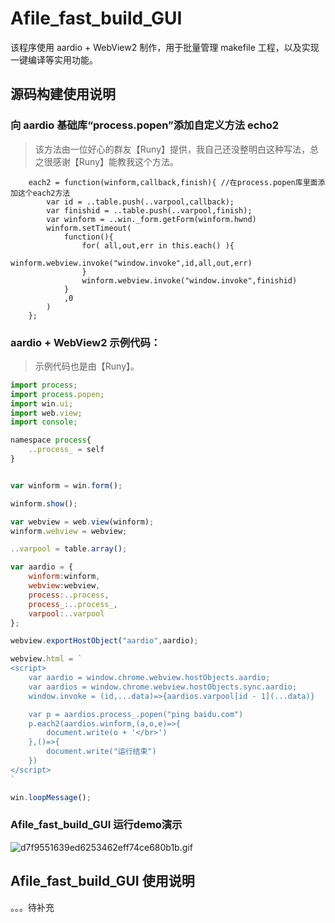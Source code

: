 # Afile_fast_build_GUI

该程序使用 aardio + WebView2 制作，用于批量管理 makefile 工程，以及实现一键编译等实用功能。

## 源码构建使用说明

### 向 aardio 基础库“process.popen”添加自定义方法 echo2

> 该方法由一位好心的群友【Runy】提供，我自己还没整明白这种写法，总之很感谢【Runy】能教我这个方法。
```
	each2 = function(winform,callback,finish){ //在process.popen库里面添加这个each2方法
		var id = ..table.push(..varpool,callback);
		var finishid = ..table.push(..varpool,finish);
		var winform = ..win._form.getForm(winform.hwnd)
		winform.setTimeout(
    		function(){
        		for( all,out,err in this.each() ){
    				winform.webview.invoke("window.invoke",id,all,out,err)
				}
    			winform.webview.invoke("window.invoke",finishid)
    		}
    		,0
		)
	};
```

### aardio + WebView2 示例代码：

> 示例代码也是由【Runy】。
```javascript
import process;
import process.popen;
import win.ui;
import web.view;
import console;

namespace process{
    ..process_ = self
}


var winform = win.form();

winform.show();

var webview = web.view(winform);
winform.webview = webview;

..varpool = table.array();

var aardio = {
	winform:winform,
	webview:webview,
	process:..process,
	process_:..process_,
	varpool:..varpool
};

webview.exportHostObject("aardio",aardio);

webview.html = `
<script>
    var aardio = window.chrome.webview.hostObjects.aardio;
	var aardios = window.chrome.webview.hostObjects.sync.aardio;
	window.invoke = (id,...data)=>{aardios.varpool[id - 1](...data)}

    var p = aardios.process_.popen("ping baidu.com")
    p.each2(aardios.winform,(a,o,e)=>{
        document.write(o + '</br>')
    },()=>{
    	document.write("运行结束")
    })
</script>
`

win.loopMessage();
```

### Afile_fast_build_GUI 运行demo演示

![d7f9551639ed6253462eff74ce680b1b.gif](https://img.aarbbs.com:1024/images/2022/06/04/d7f9551639ed6253462eff74ce680b1b.gif)


## Afile_fast_build_GUI 使用说明

。。。待补充